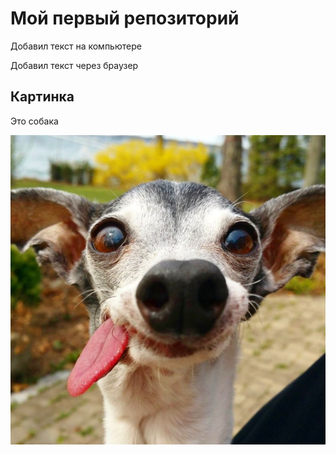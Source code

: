 # Мой первый репозиторий

Добавил текст на компьютере

Добавил текст через браузер

## Картинка

Это собака

![Собака](sobaki-69.jpg)